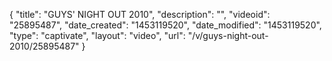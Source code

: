 {
    "title": "GUYS' NIGHT OUT 2010",
    "description": "",
    "videoid": "25895487",
    "date_created": "1453119520",
    "date_modified": "1453119520",
    "type": "captivate",
    "layout": "video",
    "url": "\/v\/guys-night-out-2010\/25895487"
}